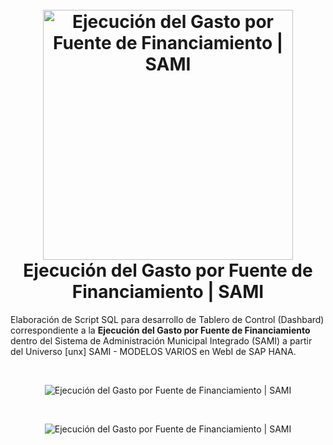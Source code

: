 <!-- Inicio de Encabezado -->
<h1 align="center">
  <br>
  <a href="https://github.com/KenetOrellana/SAMI-BI"><img src="https://github.com/KenetOrellana/SAMI-BI/assets/86451633/34d23686-7499-49a1-8bd9-d7503578012e" alt="Ejecución del Gasto por Fuente de Financiamiento | SAMI" title="Ejecución del Gasto por Fuente de Financiamiento | SAMI" width="400" height="auto"></a>
  <br>
    Ejecución del Gasto por Fuente de Financiamiento | SAMI
  <br>
</h1>
<!-- Fin de Encabezado -->
<p>Elaboración de Script SQL para desarrollo de Tablero de Control (Dashbard) correspondiente a la <b>Ejecución del Gasto por Fuente de Financiamiento</b> dentro del Sistema de Administración Municipal Integrado (SAMI) a partir del Universo [unx] SAMI - MODELOS VARIOS  en WebI de SAP HANA.</p>
<br>
<p align="center">
  <picture>
    <img alt="Ejecución del Gasto por Fuente de Financiamiento | SAMI" height="auto" width="auto" src="https://github.com/KenetOrellana/SAMI-BI/assets/86451633/d3a4d271-6ff6-4450-a86a-87ce4d8226b9" title="Ejecución del Gasto por Fuente de Financiamiento | SAMI">
  </picture>
</p>
<br>
<p align="center">
  <picture>
    <img alt="Ejecución del Gasto por Fuente de Financiamiento | SAMI" height="auto" width="auto" src="https://github.com/KenetOrellana/SAMI-BI/assets/86451633/7b0646d3-f1a3-4fa1-8f71-a82af114a410" title="Ejecución del Gasto por Fuente de Financiamiento | SAMI">
  </picture>
</p>
<br>
